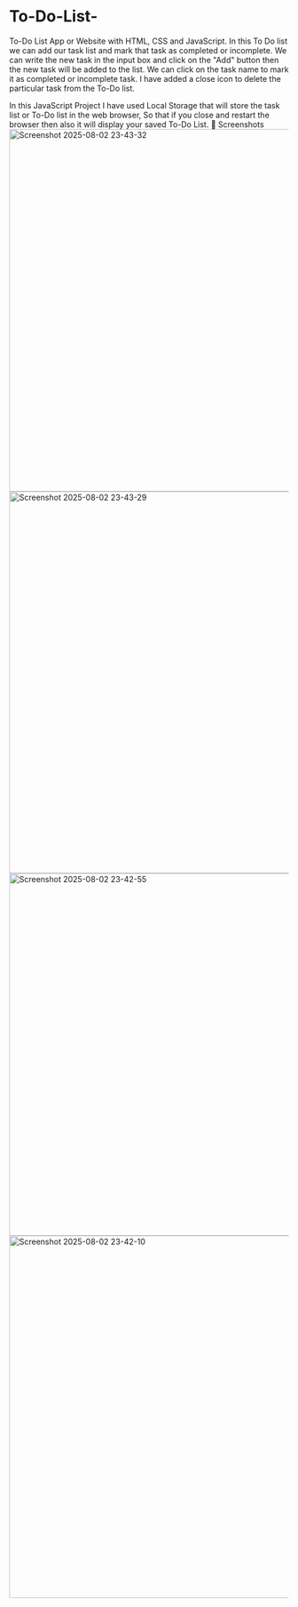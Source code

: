 # To-Do-List-

To-Do List App or Website with HTML, CSS and JavaScript. 
In this To Do list we can add our task list and mark that task as completed or incomplete. We can write the new task in the input box and click on the "Add" button then the new task will be added to the list.
We can click on the task name to mark it as completed or incomplete task. I have added a close icon to delete the particular task from the To-Do list.

In this JavaScript Project I have used Local Storage that will store the task list or To-Do list in the web browser, So that if you close and restart the browser then also it will display your saved To-Do List.
📸 Screenshots
<img width="870" height="652" alt="Screenshot 2025-08-02 23-43-32" src="https://github.com/user-attachments/assets/8ede42d4-416c-4e62-aeb5-439fa5c7f18f" />
<img width="916" height="687" alt="Screenshot 2025-08-02 23-43-29" src="https://github.com/user-attachments/assets/9fdfa246-d384-46a7-b5be-ad5a2ecca010" />
<img width="870" height="652" alt="Screenshot 2025-08-02 23-42-55" src="https://github.com/user-attachments/assets/965d0b77-460d-466c-8667-06715ca3c93b" />
<img width="870" height="652" alt="Screenshot 2025-08-02 23-42-10" src="https://github.com/user-attachments/assets/e8110b51-8768-4c79-b021-5d564c4dc440" />
